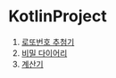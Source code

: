 # KotlinProject

1. [로또번호 추첨기](https://github.com/HyemiOh/KotlinProject/tree/develop/LottoProject)
2. [비밀 다이어리](https://github.com/HyemiOh/KotlinProject/tree/develop/SecretDiary)
3. [계산기](https://github.com/HyemiOh/KotlinProject/tree/develop/Calculator)